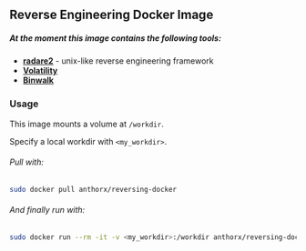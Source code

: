 ## Reverse Engineering Docker Image

##### At the moment this image contains the following tools:
+ __[radare2](https://github.com/radare/radare2)__ - unix-like reverse engineering framework
+ __[Volatility](https://github.com/volatilityfoundation/volatility)__
+ __[Binwalk](https://github.com/devttys0/binwalk.git)__

### Usage
This image mounts a volume at `/workdir`.

Specify a local workdir with `<my_workdir>`.

###### Pull with:

```bash
sudo docker pull anthorx/reversing-docker
```

###### And finally run with:
```bash
sudo docker run --rm -it -v <my_workdir>:/workdir anthorx/reversing-docker
```
